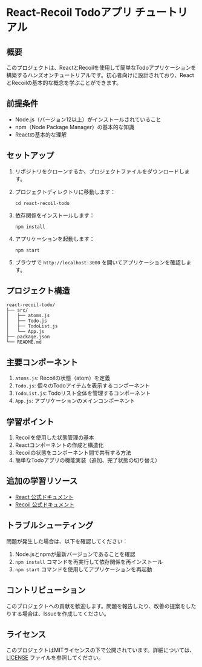# React-Recoil Todoアプリ チュートリアル

## 概要

このプロジェクトは、ReactとRecoilを使用して簡単なTodoアプリケーションを構築するハンズオンチュートリアルです。初心者向けに設計されており、ReactとRecoilの基本的な概念を学ぶことができます。

## 前提条件

- Node.js（バージョン12以上）がインストールされていること
- npm（Node Package Manager）の基本的な知識
- Reactの基本的な理解

## セットアップ

1. リポジトリをクローンするか、プロジェクトファイルをダウンロードします。

2. プロジェクトディレクトリに移動します：
   ```
   cd react-recoil-todo
   ```

3. 依存関係をインストールします：
   ```
   npm install
   ```

4. アプリケーションを起動します：
   ```
   npm start
   ```

5. ブラウザで `http://localhost:3000` を開いてアプリケーションを確認します。

## プロジェクト構造

```
react-recoil-todo/
├── src/
│   ├── atoms.js
│   ├── Todo.js
│   ├── TodoList.js
│   └── App.js
├── package.json
└── README.md
```

## 主要コンポーネント

1. `atoms.js`: Recoilの状態（atom）を定義
2. `Todo.js`: 個々のTodoアイテムを表示するコンポーネント
3. `TodoList.js`: Todoリスト全体を管理するコンポーネント
4. `App.js`: アプリケーションのメインコンポーネント

## 学習ポイント

1. Recoilを使用した状態管理の基本
2. Reactコンポーネントの作成と構造化
3. Recoilの状態をコンポーネント間で共有する方法
4. 簡単なTodoアプリの機能実装（追加、完了状態の切り替え）

## 追加の学習リソース

- [React 公式ドキュメント](https://reactjs.org/docs/getting-started.html)
- [Recoil 公式ドキュメント](https://recoiljs.org/docs/introduction/getting-started)

## トラブルシューティング

問題が発生した場合は、以下を確認してください：

1. Node.jsとnpmが最新バージョンであることを確認
2. `npm install` コマンドを再実行して依存関係を再インストール
3. `npm start` コマンドを使用してアプリケーションを再起動

## コントリビューション

このプロジェクトへの貢献を歓迎します。問題を報告したり、改善の提案をしたりする場合は、Issueを作成してください。

## ライセンス

このプロジェクトはMITライセンスの下で公開されています。詳細については、[LICENSE](LICENSE) ファイルを参照してください。